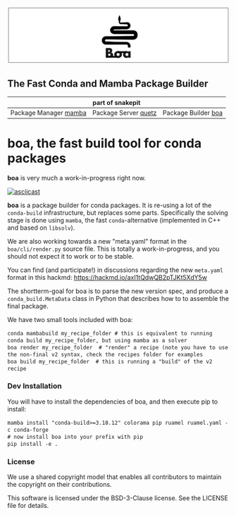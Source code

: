 ![boa header image](docs/assets/boa_header.png)

## The Fast Conda and Mamba Package Builder

<table>
<thead align="center" cellspacing="10">
  <tr>
    <th colspan="3" align="center" border="">part of snakepit</th>
  </tr>
</thead>
<tbody>
  <tr background="#FFF">
    <td align="center">Package Manager <a href="https://github.com/thesnakepit/mamba">mamba</a></td>
    <td align="center">Package Server <a href="https://github.com/thesnakepit/quetz">quetz</a></td>
    <td align="center">Package Builder <a href="https://github.com/thesnakepit/boa">boa</a></td>
  </tr>
</tbody>
</table>

# boa, the fast build tool for conda packages

**boa** is very much a work-in-progress right now.

[![asciicast](https://asciinema.org/a/HBduIi9TgdFgS3zV7mB3h0KpN.svg)](https://asciinema.org/a/HBduIi9TgdFgS3zV7mB3h0KpN)

**boa** is a package builder for conda packages. It is re-using a lot of the `conda-build` infrastructure, but replaces some parts. Specifically the solving stage is done using `mamba`, the fast `conda`-alternative (implemented in C++ and based on `libsolv`).

We are also working towards a new "meta.yaml" format in the `boa/cli/render.py` source file. 
This is totally a work-in-progress, and you should not expect it to work or to be stable.

You can find (and participate!) in discussions regarding the new `meta.yaml` format in this hackmd: https://hackmd.io/axI1tQdwQB2pTJKt5XdY5w

The shortterm-goal for boa is to parse the new version spec, and produce a `conda_build.MetaData` class in Python that describes how to to assemble the final package.

We have two small tools included with boa:

```
conda mambabuild my_recipe_folder # this is equivalent to running conda build my_recipe_folder, but using mamba as a solver
boa render my_recipe_folder  # "render" a recipe (note you have to use the non-final v2 syntax, check the recipes folder for examples
boa build my_recipe_folder  # this is running a "build" of the v2 recipe
```

### Dev Installation

You will have to install the dependencies of boa, and then execute pip to install:

```
mamba install "conda-build>=3.18.12" colorama pip ruamel ruamel.yaml -c conda-forge
# now install boa into your prefix with pip
pip install -e .
```

### License

We use a shared copyright model that enables all contributors to maintain the copyright on their contributions.

This software is licensed under the BSD-3-Clause license. See the LICENSE file for details.
